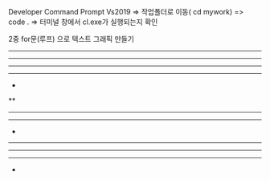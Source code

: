 Developer Command Prompt Vs2019 => 작업폴더로 이동( cd mywork) => code .
=> 터미널 창에서 cl.exe가 실행되는지 확인


2중 for문(루프) 으로 텍스트 그래픽 만들기 

****
****
****
****

*
**
***
****

   *
  ***
 *****
  ***
   *

